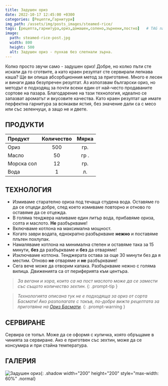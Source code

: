 ```yaml
---
title: Задушен ориз
date: 2022-10-17 12:45:00 +0300
categories: [Рецепти,Гарнитури]
img_path: /assets/img/posts_images/steamed-rice/
tags: [рецепта,гарнитура,ориз,домашен,солено,зърнени,постно]   # TAG names should always be lowercase
image:
  path: steamed-rice-post.jpg
  width: 800
  height: 500
  alt: Задушен ориз - пухкав без слепнали зърна.
---
```


Колко просто звучи само - задушен ориз! Добре, но колко пъти сте искали да го сготвите, а като краен резултат сте сервирали лепкава каша? Ще ви опиша абсорбционния метод за приготвяне. Много е лесен и винаги дава безупречен резултат. Аз използвам български ориз, но методът е подходящ за почти всеки един от най-често продаваните сортове на пазара. Благодарение на тази технология, идеално се запазват ароматът и вкусовите качества. Като краен резултат ще имате перфектна гарнитура за всякакви ястия, без значение дали са с месо или със зеленчуци, а защо не и двете.

## **ПРОДУКТИ**

| Продукт                    |Количество  |Мярка   |
|:---------------------------|:----------:|:------:|
|Ориз                        |500         |гр.     |
|Масло                       |50          |гр .    |
|Морска сол                  |12          |гр.     |
|Вода                        |1           |л.      |

## **ТЕХНОЛОГИЯ**

- Измиваме старателно ориза под течаща студена вода. Оставяме го да се отцеди добре, след което измиваме повторно и отново го оставяме да се отцежда.
- В голяма тенджера наливаме един литър вода, прибавяме ориза, солта и маслото. **Не** разбъркваме!
- Включваме котлона на максимална мощност.
- Когато заври водата, еднократно разбъркваме **нежно** и поставяме плътен похлупак.
- Намаляваме котлона на минимална степен и оставяме така за 15 минути, **без** да разбъркваме и **без** да отваряме!
- Изключваме котлона. Тенджерата остава за още 30 минути без да я местим. Отново **не** отваряме и **не** разбъркваме!
- Сега вече може да отворим капака. Разбъркваме нежно с голяма вилица. Движенията са от периферията към центъра.

> *За вегани и хора, които са на пост маслото може да се замести със същото количество зехтин.*
{: .prompt-tip }

> *Технологията описана тук не е подходяща за ориз от сорта Басмати! Ако разполагате с такъв, по-добре вижте рецептата за приготвяне на [Ориз Басмати](https://dedomaco.github.io/posts/Ориз-Басмати/).*
{: .prompt-warning }

## **СЕРВИРАНЕ**

Сервира се топъл. Може да се оформя с купичка, която обръщаме в чинията за сервиране. Ако е приготвен със зехтин, може да се консумира и при стайна температура.

## **ГАЛЕРИЯ**

![Задушен ориз](steamed-rice-01.jpg){: .shadow width="200" height="200" style="max-width: 60%" .normal}